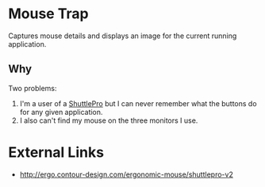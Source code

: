 # Mouse Trap #
Captures mouse details and displays an image for the current running application.

## Why ##
Two problems:

1. I'm a user of a [ShuttlePro](http://ergo.contour-design.com/ergonomic-mouse/shuttlepro-v2) but I can never remember what the buttons do for any given application.
2. I also can't find my mouse on the three monitors I use.

 

# External Links #
* http://ergo.contour-design.com/ergonomic-mouse/shuttlepro-v2